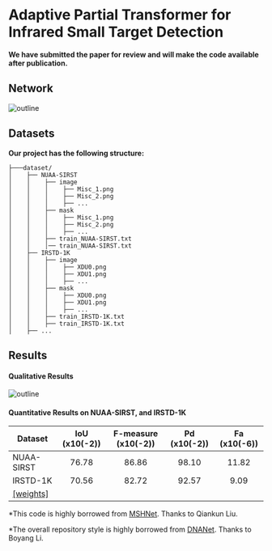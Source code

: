# Adaptive Partial Transformer for Infrared Small Target Detection

**We have submitted the paper for review and will make the code available after publication.**

## Network
![outline](Fig/picture1.jpg)

## Datasets
**Our project has the following structure:**
  ```
  ├───dataset/
  │    ├── NUAA-SIRST
  │    │    ├── image
  │    │    │    ├── Misc_1.png
  │    │    │    ├── Misc_2.png
  │    │    │    ├── ...
  │    │    ├── mask
  │    │    │    ├── Misc_1.png
  │    │    │    ├── Misc_2.png
  │    │    │    ├── ...
  │    │    ├── train_NUAA-SIRST.txt
  │    │    │── train_NUAA-SIRST.txt
  │    ├── IRSTD-1K
  │    │    ├── image
  │    │    │    ├── XDU0.png
  │    │    │    ├── XDU1.png
  │    │    │    ├── ...
  │    │    ├── mask
  │    │    │    ├── XDU0.png
  │    │    │    ├── XDU1.png
  │    │    │    ├── ...
  │    │    ├── train_IRSTD-1K.txt
  │    │    ├── train_IRSTD-1K.txt
  │    ├── ...  
  ```
<be>

## Results
#### Qualitative Results

![outline](Fig/picture2.jpg)

#### Quantitative Results on NUAA-SIRST, and IRSTD-1K

| Dataset         | IoU (x10(-2)) | F-measure (x10(-2))| Pd (x10(-2))|  Fa (x10(-6))|
| ------------- |:-------------:|:-----:|:-----:|:-----:|
| NUAA-SIRST    | 76.78  |  86.86 | 98.10 | 11.82 |
| IRSTD-1K      | 70.56  |  82.72 | 92.57 | 9.09 |
| [[weights]](https://drive.google.com/drive/folders/1IQTcMyuPS0CJKpL9LgJuNrEuzOJsFgtb?usp=sharing)|

*This code is highly borrowed from [MSHNet](https://github.com/Lliu666/MSHNet). Thanks to Qiankun Liu.

*The overall repository style is highly borrowed from [DNANet](https://github.com/YeRen123455/Infrared-Small-Target-Detection). Thanks to Boyang Li.









